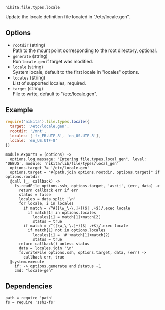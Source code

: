 
`nikita.file.types.locale`

Update the locale definition file located in "/etc/locale.gen".

## Options

*   `rootdir` (string)   
    Path to the mount point corresponding to the root directory, optional.   
*   `generate` (string)   
    Run `locale-gen` if target was modified.   
*   `locale` (string)   
    System locale, default to the first locale in "locales" options.
*   `locales` (string)   
    List of supported locales, required.   
*   `target` (string)   
    File to write, default to "/etc/locale.gen".   

## Example

```javascript
require('nikita').file.types.locale({
  target: '/etc/locale.gen',
  rootdir: '/mnt',
  locales: ['fr_FR.UTF-8', 'en_US.UTF-8'],
  locale: 'en_US.UTF-8'
})
```

    module.exports = (options) ->
      options.log message: "Entering file.types.local_gen", level: 'DEBUG', module: 'nikita/lib/file/types/local_gen'
      options.target ?= '/etc/locale.gen'
      options.target = "#{path.join options.rootdir, options.target}" if options.rootdir
      @call (_, callback) ->
        fs.readFile options.ssh, options.target, 'ascii', (err, data) ->
          return callback err if err
          status = false
          locales = data.split '\n'
          for locale, i in locales
            if match = /^#([\w_\-\.]+)($| .+$)/.exec locale
              if match[1] in options.locales
                locales[i] = match[1]+match[2]
                status = true
            if match = /^([\w_\-\.]+)($| .+$)/.exec locale
              if match[1] not in options.locales
                locales[i] = '#'+match[1]+match[2]
                status = true
          return callback() unless status
          data = locales.join '\n'
          fs.writeFile options.ssh, options.target, data, (err) ->
            callback err, true
      @system.execute
        if: -> options.generate and @status -1
        cmd: "locale-gen"

## Dependencies

    path = require 'path'
    fs = require 'ssh2-fs'
